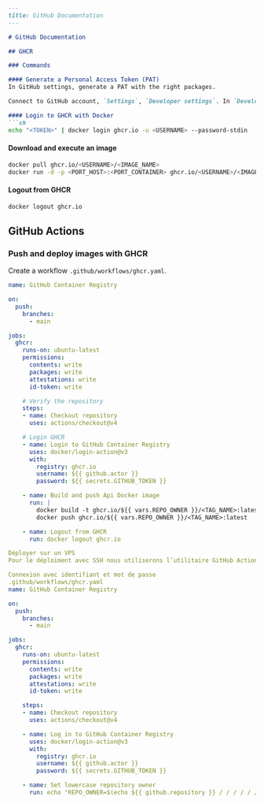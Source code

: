 <!-- Translated on 23/04/2025 -->

```markdown
---
title: GitHub Documentation
---

# GitHub Documentation

## GHCR

### Commands

#### Generate a Personal Access Token (PAT)
In GitHub settings, generate a PAT with the right packages.

Connect to GitHub account, `Settings`, `Developer settings`. In `Developer settings`, in `Personal access tokens` choose Tokens (classic) and generate a new token with rights (duration and authorization read:packages)

#### Login to GHCR with Docker
```sh
echo "<TOKEN>" | docker login ghcr.io -u <USERNAME> --password-stdin
```

#### Download and execute an image
```sh
docker pull ghcr.io/<USERNAME>/<IMAGE_NAME>
docker run -d -p <PORT_HOST>:<PORT_CONTAINER> ghcr.io/<USERNAME>/<IMAGE_NAME>
```

#### Logout from GHCR
```sh
docker logout ghcr.io
```

## GitHub Actions

### Push and deploy images with GHCR

Create a workflow `.github/workflows/ghcr.yaml`.

```yml
name: GitHub Container Registry

on:
  push:
    branches:
      - main

jobs:
  ghcr:
    runs-on: ubuntu-latest
    permissions:
      contents: write
      packages: write
      attestations: write
      id-token: write

    # Verify the repository
    steps:
    - name: Checkout repository
      uses: actions/checkout@v4

    # Login GHCR
    - name: Login to GitHub Container Registry
      uses: docker/login-action@v3
      with:
        registry: ghcr.io
        username: ${{ github.actor }}
        password: ${{ secrets.GITHUB_TOKEN }}

    - name: Build and push Api Docker image
      run: |
        docker build -t ghcr.io/${{ vars.REPO_OWNER }}/<TAG_NAME>:latest ./<APP_CODE>
        docker push ghcr.io/${{ vars.REPO_OWNER }}/<TAG_NAME>:latest

    - name: Logout from GHCR
      run: docker logout ghcr.io

Déployer sur un VPS
Pour le déploiment avec SSH nous utiliserons l’utilitaire GitHub Actions, appleboy.

Connexion avec identifiant et mot de passe
.github/workflows/ghcr.yaml
name: GitHub Container Registry

on:
  push:
    branches:
      - main

jobs:
  ghcr:
    runs-on: ubuntu-latest
    permissions:
      contents: write
      packages: write
      attestations: write
      id-token: write

    steps:
    - name: Checkout repository
      uses: actions/checkout@v4

    - name: Log in to GitHub Container Registry
      uses: docker/login-action@v3
      with:
        registry: ghcr.io
        username: ${{ github.actor }}
        password: ${{ secrets.GITHUB_TOKEN }}

    - name: Set lowercase repository owner
      run: echo "REPO_OWNER=$(echo ${{ github.repository }} / / / / / / / / / / / / / / / / / / / / / / / / / / / / / / /